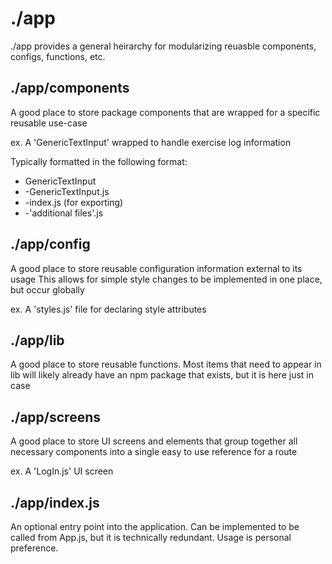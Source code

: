 # ./app
./app provides a general heirarchy for modularizing reuasble components, configs, functions, etc.

## ./app/components
A good place to store package components that are wrapped for a specific reusable use-case

ex. A 'GenericTextInput' wrapped to handle exercise log information

Typically formatted in the following format:
* GenericTextInput
*   -GenericTextInput.js
*   -index.js (for exporting)
*   -'additional files'.js

## ./app/config
A good place to store reusable configuration information external to its usage
This allows for simple style changes to be implemented in one place, but occur globally

ex. A 'styles.js' file for declaring style attributes

## ./app/lib
A good place to store reusable functions.
Most items that need to appear in lib will likely already have an npm package that exists, but it is here just in case

## ./app/screens
A good place to store UI screens and elements that group together all necessary components into a single easy to use reference for a route

ex. A 'LogIn.js' UI screen

## ./app/index.js
An optional entry point into the application. 
Can be implemented to be called from App.js, but it is technically redundant. 
Usage is personal preference. 